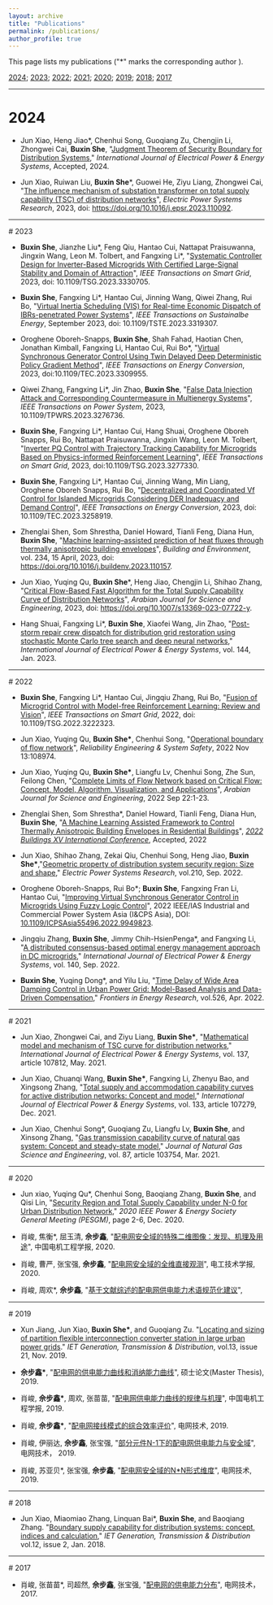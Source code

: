 ```yaml
---
layout: archive
title: "Publications"
permalink: /publications/
author_profile: true
---
```



This page lists my publications ("\*" marks the corresponding author ).

[2024](#2024); [2023](#2023); [2022](#2022); [2021](#2021); [2020](#2020); [2019](#2019); [2018](#2018); [2017](#2017)

---

<div id='2024'/>

# 2024

* Jun Xiao, Heng Jiao\*, Chenhui Song, Guoqiang Zu, Chengjin Li, Zhongwei Cai, **Buxin She**, "[Judgment Theorem of Security Boundary for Distribution Systems]()," *International Journal of Electrical Power & Energy Systems*, Accepted, 2024.

* Jun Xiao, Ruiwan Liu, **Buxin She**\*, Guowei He, Ziyu Liang, Zhongwei Cai, "[The influence mechanism of substation transformer on total supply capability (TSC) of distribution networks](https://www.sciencedirect.com/science/article/pii/S0378779623009793)", *Electric Power Systems Research*, 2023, doi: https://doi.org/10.1016/j.epsr.2023.110092.

---

<div id='2023'/>
# 2023

* **Buxin She**, Jianzhe Liu\*, Feng Qiu, Hantao Cui, Nattapat Praisuwanna, Jingxin Wang, Leon M. Tolbert, and Fangxing Li\*, "[Systematic Controller Design for Inverter-Based Microgrids With Certified Large-Signal Stability and Domain of Attraction](https://ieeexplore.ieee.org/abstract/document/10310265)", *IEEE Transactions on Smart Grid*, 2023, doi: 10.1109/TSG.2023.3330705.

* **Buxin She**, Fangxing Li\*, Hantao Cui, Jinning Wang, Qiwei Zhang, Rui Bo, "[Virtual Inertia Scheduling (VIS) for Real-time Economic Dispatch of IBRs-penetrated Power Systems](https://ieeexplore.ieee.org/abstract/document/10264213)", *IEEE Transactions on Sustainalbe Energy*, September 2023, doi: 10.1109/TSTE.2023.3319307.

* Oroghene Oboreh-Snapps, **Buxin She**, Shah Fahad, Haotian Chen, Jonathan Kimball, Fangxing Li, Hantao Cui, Rui Bo\*, "[Virtual Synchronous Generator Control Using Twin Delayed Deep Deterministic Policy Gradient Method](https://ieeexplore.ieee.org/abstract/document/10234723)", *IEEE Transactions on Energy Conversion*, 2023, doi:10.1109/TEC.2023.3309955.

* Qiwei Zhang, Fangxing Li\*, Jin Zhao, **Buxin She**, "[False Data Injection Attack and Corresponding Countermeasure in Multienergy Systems](https://ieeexplore.ieee.org/abstract/document/10126114)", *IEEE Transactions on Power System*, 2023, 10.1109/TPWRS.2023.3276736.

* **Buxin She**, Fangxing Li\*, Hantao Cui, Hang Shuai, Oroghene Oboreh Snapps, Rui Bo, Nattapat Praisuwanna, Jingxin Wang,  Leon M. Tolbert, "[Inverter PQ Control with Trajectory Tracking Capability for Microgrids Based on Physics-informed Reinforcement Learning](https://ieeexplore.ieee.org/abstract/document/10128154)", *IEEE Transactions on Smart Grid*, 2023, doi:10.1109/TSG.2023.3277330.

* **Buxin She**, Fangxing Li\*, Hantao Cui, Jinning Wang, Min Liang, Oroghene Oboreh Snapps, Rui Bo,  "[Decentralized and Coordinated Vf Control for Islanded Microgrids Considering DER Inadequacy and Demand Control](https://arxiv.org/abs/2206.11407)", *IEEE Transactions on Energy Conversion*, 2023, doi: 10.1109/TEC.2023.3258919.

* Zhenglai Shen, Som Shrestha, Daniel Howard, Tianli Feng, Diana Hun, **Buxin She**, "[Machine learning–assisted prediction of heat fluxes through thermally anisotropic building envelopes](https://www.sciencedirect.com/science/article/pii/S0360132323001841)", *Building and Environment*, vol. 234, 15 April, 2023, doi: https://doi.org/10.1016/j.buildenv.2023.110157.

* Jun Xiao, Yuqing Qu, **Buxin She**\*, Heng Jiao, Chengjin Li, Shihao Zhang, "[Critical Flow-Based Fast Algorithm for the Total Supply Capability Curve of Distribution Networks](https://link.springer.com/article/10.1007/s13369-023-07722-y)", *Arabian Journal for Science and Engineering*, 2023, doi: https://doi.org/10.1007/s13369-023-07722-y.

* Hang Shuai, Fangxing Li\*, **Buxin She**, Xiaofei Wang, Jin Zhao, "[Post-storm repair crew dispatch for distribution grid restoration using stochastic Monte Carlo tree search and deep neural networks](https://www.sciencedirect.com/science/article/abs/pii/S0142061522004847)," *International Journal of Electrical Power & Energy Systems*, vol. 144, Jan. 2023.


---

<div id='2022'/>
# 2022 

* **Buxin She**, Fangxing Li\*, Hantao Cui, Jingqiu Zhang, Rui Bo, "[Fusion of Microgrid Control with Model-free Reinforcement Learning: Review and Vision](https://ieeexplore.ieee.org/abstract/document/9951405)", *IEEE Transactions on Smart Grid*, 2022, doi: 10.1109/TSG.2022.3222323.

* Jun Xiao, Yuqing Qu, **Buxin She\***, Chenhui Song, "[Operational boundary of flow network](https://www.sciencedirect.com/science/article/abs/pii/S0951832022005890)", *Reliability Engineering & System Safety*, 2022 Nov 13:108974.

* Jun Xiao, Yuqing Qu, **Buxin She\***, Liangfu Lv, Chenhui Song, Zhe Sun, Feilong Chen, "[Complete Limits of Flow Network based on Critical Flow: Concept, Model, Algorithm, Visualization, and Applications](https://link.springer.com/article/10.1007/s13369-022-07213-6)", *Arabian Journal for Science and Engineering*, 2022 Sep 22:1-23.

* Zhenglai Shen, Som Shrestha\*, Daniel Howard, Tianli Feng, Diana Hun, **Buxin She**, "[A Machine Learning Assisted Framework to Control Thermally Anisotropic Building Envelopes in Residential Buildings](https://www.osti.gov/biblio/1923208)", *[2022 Buildings XV International Conference](https://www.ashrae.org/conferences)*, Accepted, 2022

* Jun Xiao, Shihao Zhang, Zekai Qiu, Chenhui Song, Heng Jiao,  **Buxin She\***,"[Geometric property of distribution system security region: Size and shape](https://www.sciencedirect.com/science/article/abs/pii/S0378779622003303)," *Electric Power Systems Research*, vol.210, Sep. 2022.

* Oroghene Oboreh-Snapps, Rui Bo\*; **Buxin She**, Fangxing Fran Li, Hantao Cui, "[Improving Virtual Synchronous Generator Control in Microgrids Using Fuzzy Logic Control](https://ieeexplore.ieee.org/document/9949823)", 2022 IEEE/IAS Industrial and Commercial Power System Asia (I&CPS Asia), DOI: [10.1109/ICPSAsia55496.2022.9949823](https://ieeexplore.ieee.org/document/9949823).

* Jingqiu Zhang, **Buxin She**, Jimmy Chih-HsienPenga\*, and Fangxing Li, "[A distributed consensus-based optimal energy management approach in DC microgrids](https://www.sciencedirect.com/science/article/abs/pii/S0142061522000606)," *International Journal of Electrical Power & Energy Systems*, vol. 140, Sep. 2022.

* **Buxin She**, Yuqing Dong\*, and Yilu Liu, "[Time Delay of Wide Area Damping Control in Urban Power Grid: Model-Based Analysis and Data-Driven Compensation](https://www.frontiersin.org/articles/10.3389/fenrg.2022.895163/full)," *Frontiers in Energy Research*, vol.526, Apr. 2022.

---

<div id='2021'/>
# 2021

* Jun Xiao, Zhongwei Cai, and Ziyu Liang, **Buxin She\***, "[Mathematical model and mechanism of TSC curve for distribution networks](https://www.sciencedirect.com/science/article/abs/pii/S0142061521010280)," *International Journal of Electrical Power & Energy Systems*, vol. 137, article 107812, May. 2021.

* Jun Xiao, Chuanqi Wang, **Buxin She\***, Fangxing Li, Zhenyu Bao, and Xingsong Zhang, "[Total supply and accommodation capability curves for active distribution networks: Concept and model](https://www.sciencedirect.com/science/article/abs/pii/S0142061521005184)," *International Journal of Electrical Power & Energy Systems*, vol. 133, article 107279, Dec. 2021.

* Jun Xiao, Chenhui Song\*, Guoqiang Zu, Liangfu Lv, **Buxin She**, and Xinsong Zhang, "[Gas transmission capability curve of natural gas system: Concept and steady-state model](https://www.sciencedirect.com/science/article/abs/pii/S1875510020306089)," *Journal of Natural Gas Science and Engineering*, vol. 87, article 103754, Mar. 2021.

---

<div id='2020'/>
# 2020

* Jun xiao, Yuqing Qu\*, Chenhui Song, Baoqiang Zhang, **Buxin She**, and Qisi Lin, "[Security Region and Total Supply Capability under N-0 for Urban Distribution Network](https://ieeexplore.ieee.org/abstract/document/9281818)," *2020 IEEE Power & Energy Society General Meeting (PESGM)*, page 2-6, Dec. 2020.

* 肖峻, 焦衡\*, 屈玉清, **佘步鑫**, "[配电网安全域的特殊二维图像：发现、机理及用途](https://chn.oversea.cnki.net/kns/Detail?sfield=fn&QueryID=0&CurRec=6&recid=&FileName=ZGDC202016003&DbName=CJFDLAST2020&DbCode=CJFD&yx=A&pr=&URLID=11.2107.TM.20200318.1649.005)", 中国电机工程学报, 2020.

* 肖峻, 曹严, 张宝强, **佘步鑫**, "[配电网安全域的全维直接观测](https://chn.oversea.cnki.net/kns/Detail?sfield=fn&QueryID=0&CurRec=5&recid=&FileName=DGJS202019018&DbName=CJFDLAST2020&DbCode=CJFD&yx=A&pr=&URLID=11.2188.TM.20200622.1833.004)", 电工技术学报, 2020.

* 肖峻, 周欢\*, **佘步鑫**, "[基于文献综述的配电网供电能力术语规范化建议](https://chn.oversea.cnki.net/KCMS/detail/detail.aspx?dbcode=CJFD&dbname=CJFDLAST2020&filename=DGJS202019018&uniplatform=OVERSEA&v=0JM_PR5xNqoySwhXFKANH2ro2bC-l9oIJYEEyzdwpMw4YE5oWGmKoG1RUMZXipO6)", 

---

<div id='2019'/>
# 2019

* Xun Jiang, Jun Xiao, **Buxin She\***, and Guoqiang Zu. "[Locating and sizing of partition flexible interconnection converter station in large urban power grids](https://digital-library.theiet.org/content/journals/10.1049/iet-gtd.2018.6871)." *IET Generation, Transmission & Distribution*, vol.13, issue 21, Nov. 2019.

* **佘步鑫\***, "[配电网的供电能力曲线和消纳能力曲线](https://chn.oversea.cnki.net/kns/Detail?sfield=fn&QueryID=0&CurRec=7&FileName=1021723903.nh&DbName=CMFD202201&DbCode=CMFD)", 硕士论文(Master Thesis), 2019.

* 肖峻, **佘步鑫\***, 周欢, 张苗苗, "[配电网供电能力曲线的规律与机理](https://www.cnki.com.cn/Article/CJFDTotal-ZGDC201916009.htm)", 中国电机工程学报, 2019.

* 肖峻, **佘步鑫\***, "[配电网接线模式的综合效率评价](https://www.cnki.com.cn/Article/CJFDTotal-DWJS201910037.htm)", 电网技术, 2019.

* 肖峻, 伊丽达, **佘步鑫**, 张宝强, "[部分元件N-1下的配电网供电能力与安全域](https://chn.oversea.cnki.net/kns/Detail?sfield=fn&QueryID=0&CurRec=11&recid=&FileName=DWJS201904047&DbName=CJFDLAST2019&DbCode=CJFD&yx=A&pr=&URLID=11.2410.TM.20190307.1608.007)", 电网技术， 2019.

* 肖峻, 苏亚贝\*, 张宝强, **佘步鑫**, "[配电网安全域的N*N形式维度](https://chn.oversea.cnki.net/kns/Detail?sfield=fn&QueryID=0&CurRec=9&recid=&FileName=DWJS201907027&DbName=CJFDLAST2019&DbCode=CJFD&yx=A&pr=&URLID=11.2410.TM.20190424.1336.001)", 电网技术, 2019.

---

<div id='2018'/>
# 2018

* Jun Xiao, Miaomiao Zhang, Linquan Bai\*, **Buxin She**, and Baoqiang Zhang. "[Boundary supply capability for distribution systems: concept, indices and calculation](https://ietresearch.onlinelibrary.wiley.com/doi/full/10.1049/iet-gtd.2017.0725)," *IET Generation, Transmission & Distribution* vol.12, issue 2, Jan. 2018.

---

<div id='2017'/>
# 2017

* 肖峻, 张苗苗\*, 司超然, **佘步鑫**, 张宝强, "[配电网的供电能力分布](https://chn.oversea.cnki.net/KCMS/detail/detail.aspx?dbcode=CJFD&dbname=CJFDLAST2017&filename=DWJS201710031&uniplatform=OVERSEA&v=_rnILaSK9Q2eK_zGoW1foE6m7wPD7byiZ29vl1gORV7SgJkj02R7_ebZqYt8CIHk)", 电网技术， 2017.